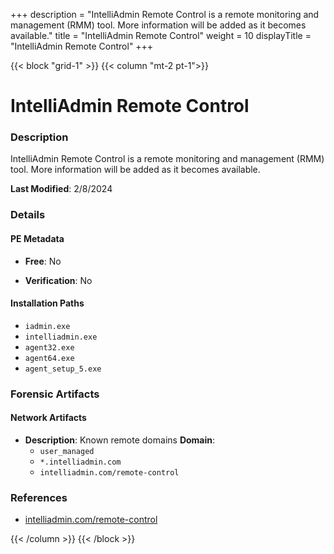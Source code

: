 +++
description = "IntelliAdmin Remote Control is a remote monitoring and management (RMM) tool. More information will be added as it becomes available."
title = "IntelliAdmin Remote Control"
weight = 10
displayTitle = "IntelliAdmin Remote Control"
+++


{{< block "grid-1" >}}
{{< column "mt-2 pt-1">}}

# IntelliAdmin Remote Control


### Description

IntelliAdmin Remote Control is a remote monitoring and management (RMM) tool. More information will be added as it becomes available.



**Last Modified**: 2/8/2024

### Details


#### PE Metadata


- **Free**: No

- **Verification**: No




#### Installation Paths
- `iadmin.exe`
- `intelliadmin.exe`
- `agent32.exe`
- `agent64.exe`
- `agent_setup_5.exe`

### Forensic Artifacts




#### Network Artifacts

- **Description**: Known remote domains
  **Domain**:
    - `user_managed`
    - `*.intelliadmin.com`
    - `intelliadmin.com/remote-control`





### References
- [intelliadmin.com/remote-control](intelliadmin.com/remote-control)



{{< /column >}}
{{< /block >}}
